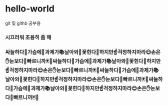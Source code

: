 # hello-world
git 및 githb 공부용

### 시끄러워 조용히 좀 해

### 싸늘하다🤧가슴에🙈과제가📚날아와🐣꽃힌다🔪하지만☝️걱정하지마라😌손은✋눈보다👀빠르니까🃏🎴싸늘하다🤧가슴에🙈과제가📚날아와🐣꽃힌다🔪하지만☝️걱정하지마라😌손은✋눈보다👀빠르니까🃏🎴싸늘하다🤧가슴에🙈과제가📚날아와🐣꽃힌다🔪하지만☝️걱정하지마라😌손은✋눈보다👀빠르니까🃏🎴싸늘하다🤧가슴에🙈과제가📚날아와🐣꽃힌다🔪하지만☝️걱정하지마라😌손은✋눈보다👀빠르니까🃏🎴
